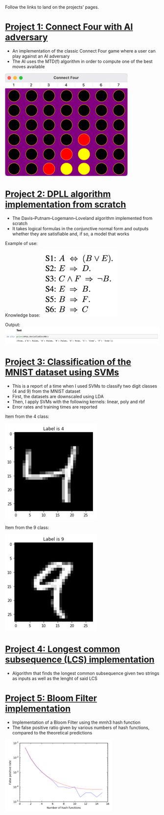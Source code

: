 Follow the links to land on the projects' pages.

# [Project 1: Connect Four with AI adversary](https://github.com/ricardomontalvo/Connect-4-with-AI-adversary)
- An implementation of the classic Connect Four game where a user can play against an AI adversary
- The AI uses the MTD(f) algorithm in order to compute one of the best moves available

<img src="images/gameplay.png" width="400"/>

# [Project 2: DPLL algorithm implementation from scratch](https://github.com/ricardomontalvo/DPLL-algorithm)
- The Davis–Putnam–Logemann–Loveland algorithm implemented from scratch
- It takes logical formulas in the conjunctive normal form and outputs whether they are satisfiable and, if so, a model that works

Example of use:

Knowledge base:
<img src="images/kb.png" width="250"/>


Output:
![](images/model.png)

# [Project 3: Classification of the MNIST dataset using SVMs](https://github.com/ricardomontalvo/MNIST-dataset-with-SVMs)
- This is a report of a time when I used SVMs to classify two digit classes (4 and 9) from the MNIST dataset
- First, the datasets are downscaled using LDA
- Then, I apply SVMs with the following kernels: linear, poly and rbf
- Error rates and training times are reported

Item from the 4 class:

<img src="images/4.png" width="300"/>

Item from the 9 class:

<img src="images/9.png" width="300"/>


# [Project 4: Longest common subsequence (LCS) implementation](https://github.com/ricardomontalvo/Longest-common-subsequence-algorithm)
- Algorithm that finds the longest common subsequence given two strings as inputs as well as the lenght of said LCS

# [Project 5: Bloom Filter implementation](https://github.com/ricardomontalvo/Bloom-filter-report)
- Implementation of a Bloom Filter using the mmh3 hash function
- The false positive ratio given by various numbers of hash functions, compared to the theoretical predictions


<img src="images/fpr_vs_hash.png" width="350"/>
